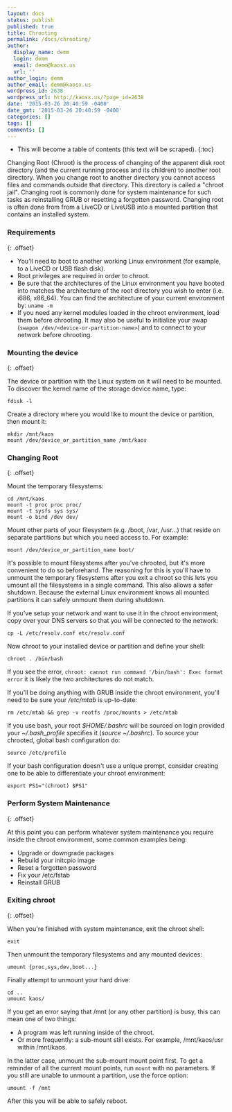 ```yaml
---
layout: docs
status: publish
published: true
title: Chrooting
permalink: /docs/chrooting/
author:
  display_name: demm
  login: demm
  email: demm@kaosx.us
  url: ''
author_login: demm
author_email: demm@kaosx.us
wordpress_id: 2638
wordpress_url: http://kaosx.us/?page_id=2638
date: '2015-03-26 20:40:59 -0400'
date_gmt: '2015-03-26 20:40:59 -0400'
categories: []
tags: []
comments: []
---
```

* This will become a table of contents (this text will be scraped).
{:toc}

Changing Root (Chroot) is the process of changing of the apparent disk root directory (and the current running process and its children) to another root directory.  When you change root to another directory you cannot access files and commands outside that directory.  This directory is called a "chroot jail".  Changing root is commonly done for system maintenance for such tasks as reinstalling GRUB or resetting a forgotten password. Changing root is often done from from a LiveCD or LiveUSB into a mounted partition that contains an installed system.

### Requirements
{: .offset}

* You'll need to boot to another working Linux environment (for example, to a LiveCD or USB flash disk).
* Root privileges are required in order to chroot.
* Be sure that the architectures of the Linux environment you have booted into matches the architecture of the root directory you wish to enter (i.e. i686, x86_64). You can find the architecture of your current environment by:
  `uname -m`
* If you need any kernel modules loaded in the chroot environment, load them before chrooting. It may also be useful to initialize your swap (`swapon /dev/<device-or-partition-name>`) and to connect to your network before chrooting.

### Mounting the device
{: .offset}

The device or partition with the Linux system on it will need to be mounted.  To discover the kernel name of the storage device name, type:

```
fdisk -l
```

Create a directory where you would like to mount the device or partition, then mount it:

```
mkdir /mnt/kaos
mount /dev/device_or_partition_name /mnt/kaos
```

### Changing Root
{: .offset}

Mount the temporary filesystems:

```
cd /mnt/kaos
mount -t proc proc proc/
mount -t sysfs sys sys/
mount -o bind /dev dev/
```

Mount other parts of your filesystem (e.g. /boot, /var, /usr...) that reside on separate partitions but which you need access to. For example:

```
mount /dev/device_or_partition_name boot/
```

It's possible to mount filesystems after you've chrooted, but it's more convenient to do so beforehand.  The reasoning for this is you'll have to unmount the temporary filesystems after you exit a chroot so this lets you umount all the filesystems in a single command.  This also allows a safer shutdown.  Because the external Linux environment knows all mounted partitions it can safely unmount them during shutdown.

If you've setup your network and want to use it in the chroot environment, copy over your DNS servers so that you will be connected to the network:

```
cp -L /etc/resolv.conf etc/resolv.conf
```

Now chroot to your installed device or partition and define your shell:

```
chroot . /bin/bash
```

If you see the error, `chroot: cannot run command '/bin/bash': Exec format error` it is likely the two architectures do not match.

If you'll be doing anything with GRUB inside the chroot environment, you'll need to be sure your _/etc/mtab_ is up-to-date:

```
rm /etc/mtab && grep -v rootfs /proc/mounts > /etc/mtab
```

 If you use bash, your root _$HOME/.bashrc_ will be sourced on login provided your _~/.bash_profile_ specifies it (_source ~/.bashrc_).  To source your chrooted, global bash configuration do:

```
source /etc/profile
```

If your bash configuration doesn't use a unique prompt, consider creating one to be able to differentiate your chroot environment:

```
export PS1="(chroot) $PS1"
```

### Perform System Maintenance
{: .offset}

At this point you can perform whatever system maintenance you require inside the chroot environment, some common examples being:

* Upgrade or downgrade packages
* Rebuild your initcpio image
* Reset a forgotten password
* Fix your /etc/fstab
* Reinstall GRUB

### Exiting chroot
{: .offset}

When you're finished with system maintenance, exit the chroot shell:

```
exit
```

Then unmount the temporary filesystems and any mounted devices:

```
umount {proc,sys,dev,boot...}
```

Finally attempt to unmount your hard drive:

```
cd ..
umount kaos/
```

If you get an error saying that /mnt (or any other partition) is busy, this can mean one of two things:

* A program was left running inside of the chroot.
* Or more frequently: a sub-mount still exists. For example, /mnt/kaos/usr within /mnt/kaos.

In the latter case, unmount the sub-mount mount point first. To get a reminder of all the current mount points, run `mount` with no parameters. If you still are unable to unmount a partition, use the force option:

```
umount -f /mnt
```

After this you will be able to safely reboot.
